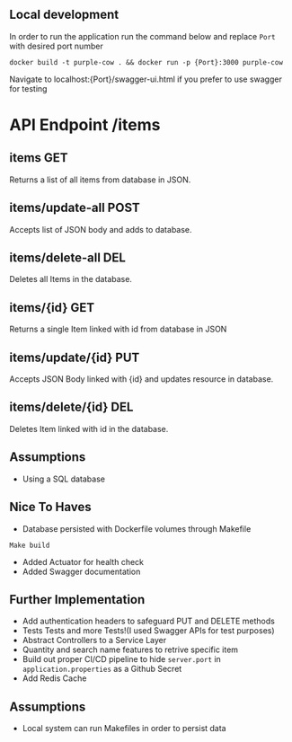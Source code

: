 ## Local development

In order to run the application run the command below and replace `Port` with desired port number

```
docker build -t purple-cow . && docker run -p {Port}:3000 purple-cow
```

Navigate to localhost:{Port}/swagger-ui.html if you prefer to use swagger for testing

# API Endpoint /items
## items   GET
Returns a list of all items from database in JSON.

## items/update-all   POST
Accepts list of JSON body and adds to database.

## items/delete-all   DEL
Deletes all Items in the database.

## items/{id}  GET
Returns a single Item linked with id from database in JSON

## items/update/{id}    PUT
Accepts JSON Body linked with {id} and updates resource in database.

## items/delete/{id}   DEL
Deletes Item linked with id in the database.

## Assumptions
- Using a SQL database

## Nice To Haves
- Database persisted with Dockerfile volumes through Makefile
```
Make build
```
- Added Actuator for health check
- Added Swagger documentation

## Further Implementation

- Add authentication headers to safeguard PUT and DELETE methods
- Tests Tests and more Tests!(I used Swagger APIs for test purposes)
- Abstract Controllers to a Service Layer
- Quantity and search name features to retrive specific item
- Build out proper CI/CD pipeline to hide `server.port` in `application.properties` as a Github Secret
- Add Redis Cache

## Assumptions
- Local system can run Makefiles in order to persist data